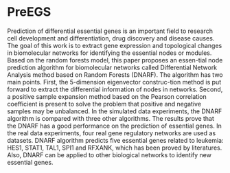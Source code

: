 # PreEGS
Prediction of differential essential genes is an important field to research cell development and differentiation, drug discovery and disease causes. The goal of this work is to extract gene expression and topological changes in biomolecular networks for identifying the essential nodes or modules. Based on the random forests model, this paper proposes an essen-tial node prediction algorithm for biomolecular networks called Differential Network Analysis method based on Random Forests (DNARF). The algorithm has two main points. First, the 5-dimension eigenvector construc-tion method is put forward to extract the differential information of nodes in networks. Second, a positive sample expansion method based on the Pearson correlation coefficient is present to solve the problem that positive and negative samples may be unbalanced. In the simulated data experiments, the DNARF algorithm is compared with three other algorithms. The results prove that the DNARF has a good performance on the prediction of essential genes. In the real data experiments, four real gene regulatory networks are used as datasets. DNARF algorithm predicts five essential genes related to leukemia: HES1, STAT1, TAL1, SPI1 and RFXANK, which has been proved by literatures. Also, DNARF can be applied to other biological networks to identify new essential genes.
